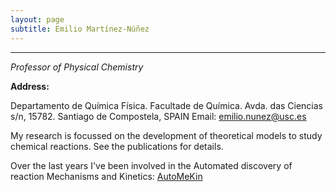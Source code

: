 ```yaml
---
layout: page
subtitle: Emilio Martínez-Núñez
---
```


****
_Professor of Physical Chemistry_

**Address:** 

Departamento de Química Física. Facultade de Química.
Avda. das Ciencias s/n, 15782. Santiago de Compostela, SPAIN
Email: emilio.nunez@usc.es  

My research is focussed on the development of theoretical models to study chemical reactions. See the publications for details.

Over the last years I've been involved in the Automated discovery of reaction Mechanisms and Kinetics: [AutoMeKin](https://github.com/emartineznunez/AutoMeKin)

